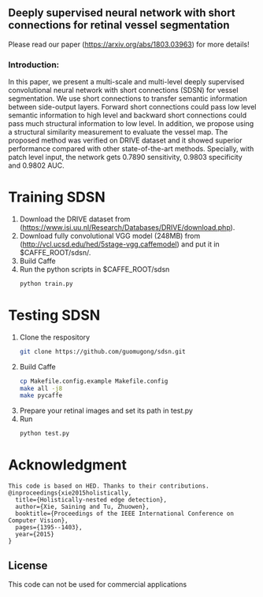 ## Deeply supervised neural network with short connections for retinal vessel segmentation
Please read our paper (https://arxiv.org/abs/1803.03963) for more details!

### Introduction:
In this paper, we present a multi-scale and multi-level deeply supervised convolutional neural network with short connections (SDSN) for vessel segmentation. We use short connections to transfer semantic information between side-output layers. Forward short connections could pass low level semantic information to high level and backward short connections could pass much structural information to low level. In addition, we propose using a structural similarity measurement to evaluate the vessel map. The proposed method was verified on DRIVE dataset and it showed superior performance compared with other state-of-the-art methods. Specially, with patch level input, the network gets 0.7890 sensitivity, 0.9803 specificity and 0.9802 AUC.

# Training SDSN
1. Download the DRIVE dataset from (https://www.isi.uu.nl/Research/Databases/DRIVE/download.php).
2. Download fully convolutional VGG model (248MB) from (http://vcl.ucsd.edu/hed/5stage-vgg.caffemodel) and put it in $CAFFE_ROOT/sdsn/.	
3. Build Caffe
4. Run the python scripts in $CAFFE_ROOT/sdsn
	```bash
	python train.py
	```
# Testing SDSN
1. Clone the respository
	```bash
	git clone https://github.com/guomugong/sdsn.git
	```
2. Build Caffe
	```bash
	cp Makefile.config.example Makefile.config
	make all -j8
	make pycaffe
	```
3. Prepare your retinal images and set its path in test.py
4. Run
	```bash
	python test.py
	```

# Acknowledgment
	This code is based on HED. Thanks to their contributions.
	@inproceedings{xie2015holistically,
	  title={Holistically-nested edge detection},
      author={Xie, Saining and Tu, Zhuowen},
      booktitle={Proceedings of the IEEE International Conference on Computer Vision},
      pages={1395--1403},
      year={2015}
    }
## License
This code can not be used for commercial applications
